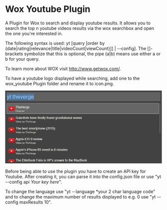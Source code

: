 # Wox Youtube Plugin
A Plugin for Wox to search and display youtube results. It allows you to search the top n youtube videos results via the wox searchbox and open the one you're interested in.

The following syntax is used:
yt [query [order by {date|rating|relevance|title|videoCount|viewCount}]] | --config].
The []-brackets symbolize that this is optional, the pipe (a|b) means use either a or b for your query.

To learn more about WOX visit http://www.getwox.com/.

To have a youtube logo displayed while searching, add one to the wox_youtube Plugin folder and rename it to icon.png.

![alt tag](https://raw.githubusercontent.com/manzanillo/wox_youtube_plugin/master/screenshot.PNG)

Before being able to use the plugin you have to create an API key for Youtube. After creating it, you can parse it into the config.json file or use "yt --config api *Your key here*".

To change the language use "yt --language *your 2 char language code" and to change the maximum number of results displayed to e.g. 0 use "yt --config maxResults 10".
